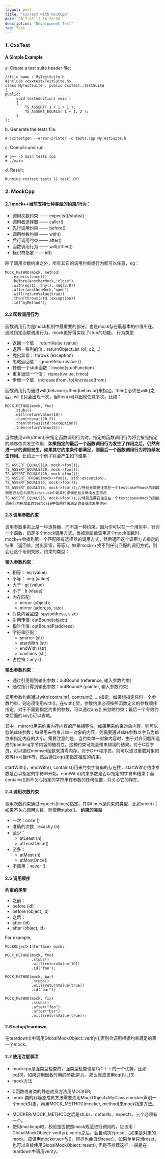 ```yaml
---
layout: post
title: "CxxTest with MockCpp"
date: 2017-05-17 16:20:06 
description: "Development Test"
tag: Test
---
```



### 1. CxxTest

#### A Simple Example
a. Create a test suite header file:

    //file name : MyTestSuite.h
    #include <cxxtest/TestSuite.h>
    class MyTestSuite : public CxxTest::TestSuite 
    {
    public:
         void testAddition( void )
         {
             TS_ASSERT( 1 + 1 > 1 );
             TS_ASSERT_EQUALS( 1 + 1, 2 );
         }
    };

b. Generate the tests file:

    # cxxtestgen --error-printer -o tests.cpp MyTestSuite.h

c. Compile and run:

    # g++ -o main tests.cpp
    # ./main

d. Result:

    Running cxxtest tests (1 test).OK!

### 2. MockCpp
#### 2.1 mock++当前支持七种类型的约束/行为：

- 调用次数约束 —— expects()/stubs()
- 调用者选择器 —— caller()
- 先行调用约束 —— before()
- 调用参数约束 —— with()
- 后行调用约束 —— after()
- 函数调用行为 —— will()/then()
- 标识符指定 —— id()

除了调用次数约束之外，所有其它的调用约束或行为都可以任意，eg：

    MOCK_METHOD(mock, method)
       .expects(once())
       .before(anotherMock,"close")
       .with(eq(1), any(), neq(2.0))
       .after(anotherMock,"open")
       .will(returnValue(true))
       .then(throws(std::exception))
       .id("myMethod");

#### 2.2 函数调用行为
函数调用行为是mock机制中最重要的部分。也是mock存在最基本的价值所在。通过指定函数调用行为，mock更好得实现了stub的功能。
行为类型

- 返回一个值： returnValue (value)
- 返回一系列的值：returnObjectList (o1, o2,…)
- 抛出异常： throws (exception)
- 忽略返回值： ignoreReturnValue ()
- 转调一个stub函数：invoke(stubFunction)
- 重复返回一个值： repeat(value, times)
- 步增一个值：increase(from, to)/increase(from)

函数调用行为通过will(behavior)/then(behavior)来指定。then()必须在will()之后。will()只会出现一次，但then()可以出现任意多次。比如：

    MOCK_METHOD(mock, foo)
        .stubs()
        .will(returnValue(10))
        .then(repeat(20,2))
        .then(throws(std::exception))
        .then(returnValue(5));

当你使用will()/then()来指定函数调用行为时，指定的函数调用行为将会按照指定的顺序依次发生作用，**如果指定的最后一个函数调用行为发生了作用之后，仍然有进一步的调用发生，如果其它约束条件都满足，则最后一个函数调用行为将持续发生作用**。比如上一个例子将会产生如下结果：

    TS_ASSERT_EQUALS(10, mock->foo());
    TS_ASSERT_EQUALS(20, mock->foo());
    TS_ASSERT_EQUALS(20, mock->foo());
    TS_ASSERT_THROWS(mock->foo(), std::exception);
    TS_ASSERT_EQUALS(5, mock->foo());
    TS_ASSERT_EQUALS(5, mock->foo());//特别是需要注意在一个testcase中mock的函数调用行为在后面的testcase中如果约束满足也会继续发生作用
    TS_ASSERT_EQUALS(5, mock->foo());//特别是需要注意在一个testcase中mock的函数调用行为在后面的testcase中如果约束满足也会继续发生作用

#### 2.3 调用参数约束
调用参数事实上是一种选择器，而不是一种约束。因为你可以在一个用例中，针对一个函数，指定多个mock调用方式。当被测函数调用这个mock函数时，mock++会找到第一个匹配所有选择器的调用方式，然后返回这个调用方式指定的结果（返回值，抛出异常，等等）。如果mock++找不到任何匹配的调用方式，则会让这个用例失败。约束的类型：

**输入参数约束**：

- 相等： eq (value)
- 不等： neq (value)
- 大于 : gt (value)
- 小于 : lt (vlaue)
- 内存匹配:
    - mirror (object);
    - mirror (address, size)
- 对象内容监控: spy(address, size)
- 引用传值: outBound(object)
- 指针传值: outBoundP(address)
- 字符串匹配：
    - smirror (str)
    - startWith (str)
    - endWith (str)
    - contains (str)
- 占位符：any ()

**输出参数约束**：
- 通过引用得到输出参数：outBound (reference, 输入参数约束)
- 通过指针得到输出参数：outBoundP (pointer, 输入参数约束)

调用参数约束通过with(contraint1, contraint2, …)指定。如果想指定任何一个参数约束，则必须使用with()。在with()里，参数约束必须按照函数定义的参数顺序指定。对于不需要指定约束的参数，可以通过any() 来忽略约束；最后一个有效约束后面的any()可以省略。

其中，mirror()用来约束内存内容的严格相等性。如果用来约束对象内容，则可以忽略size参数；如果用来约束非单一对象的内容，则需要通过size参数以字节为单位来指定内存的大小。需要注意的是，当约束单一对象内容时，由于对齐问题所造成的padding字节内容的随机性，这种约束可能会带来错误的结果。对于C程序员，可以通过memset函数来清零内存。对于C++程序员，则可以通过重载对象的双等(==)操作符，然后通过eq()来指定相应的约束。

startWith()，endWith(), contains()用来约束字符串的存在性，startWith()约束参数是否以指定的字符串开始，endWith()约束参数是否以指定的字符串结束；而contains()则不关心指定的字符串在参数的任何位置，只关心它的存在。

#### 2.4 调用次数约束
调用次数约束通过expects(times)指定。其中times是约束的类型，比如once()；如果不关心调用次数，则使用stubs()。
**约束的类型**

- 一次：once ()
- 准确的次数：exactly (n)
- 至少：
    - atLeast (n)
    - atLeastOnce()
- 至多：
   - atMost (n)
   - atMostOnce()
- 不调用：never ()

#### 2.5 调用顺序

**约束的类型**

- 之前：
 - before (id)
 - before (object, id)
- 之后：
 - after (id)
 - after (object, id)

For example,

    MockObject<Interface> mock;

    MOCK_METHOD(mock, foo)
                .stubs()
                .will(returnValue(10))
                .id("foo");

    MOCK_METHOD(mock, bar)
                .stubs()
                .will(returnValue(true))
                .id("bar");

    MOCK_METHOD(mock, fix)
                .stubs()
                .after("foo")
                .after("bar")
                .will(returnValue(true));

#### 2.6 setup/teardown

在teardown()中调用GlobalMockObject::verify(),否则会调用根据约束满足的第一个mock。


#### 2.7 使用注意事项

* mockcpp是强类型检查的，强类型检查也是C/C＋＋的一个优势，比如eq(3)，如果调用函数时用的参数是UL，那么就应该用eq((UL)3)
* mock方法
 - C函数或者类的静态成员方法用MOCKER;
 - mock 类的非静态成员方法需要先用MockObject\<MyClass\>mocker声明一个mock对象，再用MOCK_METHOD(mocker, method)来mock指定方法。
* MOCKER/MOCK_METHOD之后是stubs、defaults、expects，三个必须有一个。
* 使用mockcpp时，校验是否按照mock规范进行调用的，应该用： GlobalMockObject::verify(); verify之后，会自动执行reset（如果是对象的mock，应该用mocker.verify()，同样也会自动reset）。如果单单只想reset，也可以直接使用GlobalMockObject::reset(), 但是不推荐这样;一般是在teardown中调用verify。

